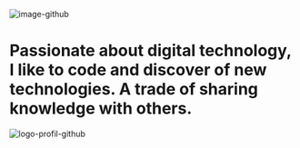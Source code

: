 ![image-github](https://user-images.githubusercontent.com/79690181/142301065-6f845406-c125-4f10-9714-1971fd760daa.png)


# Passionate about digital technology, I like to code and discover of new technologies. A trade of sharing knowledge with others.


![logo-profil-github](https://user-images.githubusercontent.com/79690181/142406791-d55d3538-de63-4191-9d6f-465a994be51e.png)


